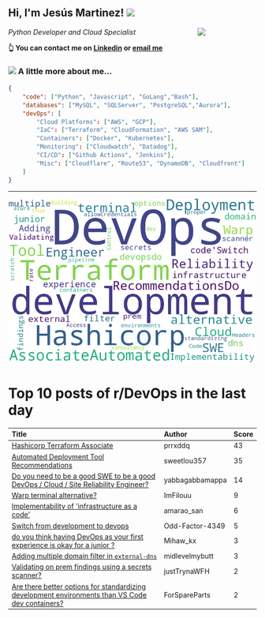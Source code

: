 <!--
**jmartinezl/jmartinezl** is a ✨ _special_ ✨ repository because its `README.md` (this file) appears on your GitHub profile.

Here are some ideas to get you started:

- 🔭 I’m currently working on ...
- 🌱 I’m currently learning ...
- 👯 I’m looking to collaborate on ...
- 🤔 I’m looking for help with ...
- 💬 Ask me about ...
- 📫 How to reach me: ...
- 😄 Pronouns: ...
- ⚡ Fun fact: ...
-->

<h2>Hi, I'm Jesús Martinez! <img src="https://media.giphy.com/media/WUlplcMpOCEmTGBtBW/giphy.gif" width="30"> </h2>
<img align='right' src="https://media.giphy.com/media/NytMLKyiaIh6VH9SPm/giphy.gif" width="120">
<p><em>Python Developer and Cloud Specialist
</em></p>

**👆 You can contact me on [Linkedin](https://www.linkedin.com/in/jes%C3%BAs-martinez-2b7b10104/) or [email me](mailto:jesus.mtz.lorenzo@gmail.com)**

### <img src="https://media.giphy.com/media/VgCDAzcKvsR6OM0uWg/giphy.gif" width="50"> A little more about me...  

```json
{
    "code": ["Python", "Javascript", "GoLang","Bash"],
    "databases": ["MySQL", "SQLServer", "PostgreSQL","Aurora"],
    "devOps": [
        "Cloud Platforms": ["AWS", "GCP"],
        "IaC": ["Terraform", "CloudFormation", "AWS SAM"],
        "Containers": ["Docker", "Kubernetes"],
        "Monitoring": ["Cloudwatch", "Datadog"],
        "CI/CD": ["Github Actions", "Jenkins"],
        "Misc": ["Cloudflare", "Route53", "DynamoDB", "Cloudfront"]
    ]
}
```
---

![Wordcloud](./cloud.png)

# Top 10 posts of r/DevOps in the last day

| Title | Author | Score |
|:---|:---|:---|
| [Hashicorp Terraform Associate](https://www.reddit.com/r/devops/comments/ysjed0/hashicorp_terraform_associate/) | prrxddq | 43 |
| [Automated Deployment Tool Recommendations](https://www.reddit.com/r/devops/comments/yscbzs/automated_deployment_tool_recommendations/) | sweetlou357 | 35 |
| [Do you need to be a good SWE to be a good DevOps / Cloud / Site Reliability Engineer?](https://www.reddit.com/r/devops/comments/yshx2x/do_you_need_to_be_a_good_swe_to_be_a_good_devops/) | yabbagabbamappa | 14 |
| [Warp terminal alternative?](https://www.reddit.com/r/devops/comments/yt2d57/warp_terminal_alternative/) | ImFilouu | 9 |
| [Implementability of 'infrastructure as a code'](https://www.reddit.com/r/devops/comments/yt2a4v/implementability_of_infrastructure_as_a_code/) | amarao_san | 6 |
| [Switch from development to devops](https://www.reddit.com/r/devops/comments/yshwvl/switch_from_development_to_devops/) | Odd-Factor-4349 | 5 |
| [do you think having DevOps as your first experience is okay for a junior ?](https://www.reddit.com/r/devops/comments/ysqt93/do_you_think_having_devops_as_your_first/) | Mihaw_kx | 3 |
| [Adding multiple domain filter in `external-dns`](https://www.reddit.com/r/devops/comments/ysfkze/adding_multiple_domain_filter_in_externaldns/) | midlevelmybutt | 3 |
| [Validating on prem findings using a secrets scanner?](https://www.reddit.com/r/devops/comments/yswnmv/validating_on_prem_findings_using_a_secrets/) | justTrynaWFH | 2 |
| [Are there better options for standardizing development environments than VS Code dev containers?](https://www.reddit.com/r/devops/comments/ysxh9q/are_there_better_options_for_standardizing/) | ForSpareParts | 2 |
